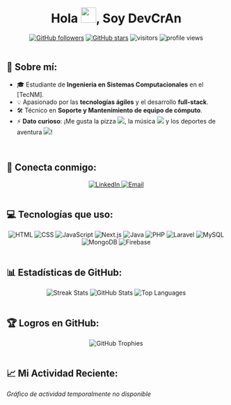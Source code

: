<h1 align="center">Hola <img src="https://media.giphy.com/media/hvRJCLFzcasrR4ia7z/giphy.gif" width="35">, Soy DevCrAn</h1>

<div align="center">
  <a href="https://github.com/DevCrAn?tab=followers"><img src="https://img.shields.io/github/followers/DevCrAn?style=social" alt="GitHub followers"/></a>
  <a href="https://github.com/DevCrAn"><img src="https://img.shields.io/github/stars/DevCrAn?style=social" alt="GitHub stars"/></a>
  <img src="https://visitor-badge.laobi.icu/badge?page_id=DevCrAn.DevCrAn" alt="visitors"/>
  <img src="https://komarev.com/ghpvc/?username=DevCrAn" alt="profile views"/>
</div>

<br>

## 🚀 Sobre mí:

- 🎓 Estudiante de **Ingeniería en Sistemas Computacionales** en el [TecNM].
- 💡 Apasionado por las **tecnologías ágiles** y el desarrollo **full-stack**.
- 🛠️ Técnico en **Soporte y Mantenimiento de equipo de cómputo**.
- ⚡ **Dato curioso**: ¡Me gusta la pizza <img src="https://img.icons8.com/emoji/20/000000/pizza-emoji.png"/>, la música <img src="https://img.icons8.com/color/20/000000/musical-notes.png"/> y los deportes de aventura <img src="https://img.icons8.com/color/20/000000/mountain.png"/>!

<br>

## 🤝 Conecta conmigo:

<div align="center">
  <a href="https://www.linkedin.com/in/DevCrAn" target="_blank">
    <img src="https://img.icons8.com/fluency/48/000000/linkedin.png" alt="LinkedIn"/>
  </a>
  <a href="mailto:devcran@example.com">
    <img src="https://img.icons8.com/fluency/48/000000/gmail.png" alt="Email"/>
  </a>
</div>

<br>

## 💻 Tecnologías que uso:

<div align="center">
  <img src="https://img.icons8.com/color/48/000000/html-5--v1.png" alt="HTML"/> 
  <img src="https://img.icons8.com/color/48/000000/css3.png" alt="CSS"/> 
  <img src="https://img.icons8.com/color/48/000000/javascript--v1.png" alt="JavaScript"/> 
  <img src="https://img.icons8.com/color/48/000000/nextjs.png" alt="Next.js"/>

  <img src="https://img.icons8.com/color/48/000000/java-coffee-cup-logo--v1.png" alt="Java"/> 
  <img src="https://img.icons8.com/officel/48/000000/php-logo.png" alt="PHP"/> 
  <img src="https://img.icons8.com/fluency/48/000000/laravel.png" alt="Laravel"/> 
  
  <img src="https://img.icons8.com/color/48/000000/mysql-logo.png" alt="MySQL"/> 
  <img src="https://img.icons8.com/color/48/000000/mongodb.png" alt="MongoDB"/> 
  <img src="https://img.icons8.com/color/48/000000/firebase.png" alt="Firebase"/>
</div>

<br>

## 📊 Estadísticas de GitHub:

<div align="center">
  <img src="https://github-readme-streak-stats.herokuapp.com?user=DevCrAn&theme=algolia&date_format=M%20j%5B%2C%20Y%5D" alt="Streak Stats" />
  <img src="https://github-readme-stats.vercel.app/api?username=DevCrAn&theme=algolia&show_icons=true" alt="GitHub Stats" />
  <img src="https://github-readme-stats.vercel.app/api/top-langs/?username=DevCrAn&layout=compact&theme=algolia" alt="Top Languages" />
</div>

<br>

## 🏆 Logros en GitHub:

<div align="center">
  <img src="https://github-profile-trophy.vercel.app/?username=DevCrAn&theme=algolia" alt="GitHub Trophies" />
</div>

<br>

## 📈 Mi Actividad Reciente:

*Gráfico de actividad temporalmente no disponible*

